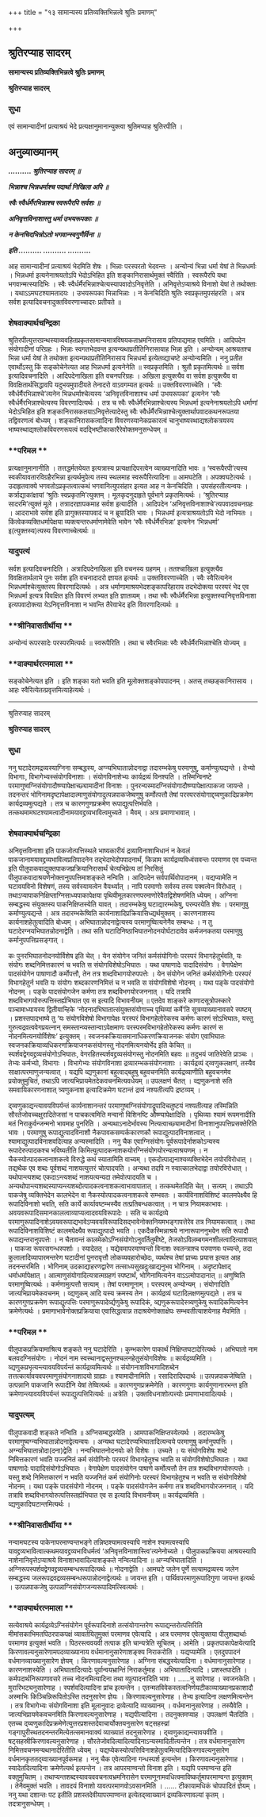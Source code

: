 +++
title = "१३ सामान्यस्य प्रतिव्यक्तिभिन्नत्वे श्रुतिः प्रमाणम्"

+++


## श्रुतिरप्याह सादरम्

**सामान्यस्य प्रतिव्यक्तिभिन्नत्वे श्रुतिः प्रमाणम्**

**श्रुतिरप्याह सादरम्**

### **सुधा**

एवं सामान्यादीनां प्रत्याश्रयं भेदे प्रत्यक्षानुमानान्युक्त्वा श्रुतिमप्याह श्रुतिरपीति ।

## **अनुव्याख्यानम्**

***.......... श्रुतिरप्याह सादरम् ॥***

***भिन्नाश्च भिन्नधर्माश्च पदार्था निखिला अपि ॥***

***स्वैः स्वैर्धर्मैरभिन्नाश्च स्वरूपैरपि सर्वशः ॥***

***अनिवृत्तविनाशास्तु धर्मा उभयरूपकाः ॥***

***न केनचिदभिन्नोऽतो भगवान्स्वगुणैर्विना ॥***

***इति .......... .......... ..........***

आह सामान्यादीनां प्रत्याश्रयं भेदमिति शेषः । भिन्नाः परस्परतो भेदवन्तः । अन्योन्यं भिन्ना धर्मा येषां ते भिन्नधर्माः । भिन्नधर्मा इत्यनेनाश्रयतोऽपि भेदोऽभिहित इति शङ्कानिरासार्थमुक्तं स्वैरिति । स्वरूपैरपि यथा भगवान्मत्स्यादिभिः । स्वैः स्वैर्धर्मैरभिन्नाश्चेत्यस्यापवादोऽनिवृत्तेति । अनिवृत्तेऽप्याश्रये विनाशो येषां ते तथोक्ताः । यथाऽऽमघटश्यामतादयः । उभयरूपका भिन्नाभिन्नाः । न केनचिदिति श्रुतिः स्वप्रकृतमुपसंहरति । अत्र सर्वश इत्यादिवचनादुक्तविवरणाच्चादरः प्रतीयते ॥

### **शेषवाक्यार्थचन्द्रिका**

श्रुतिरपीत्युत्तरग्रन्थस्याव्यवहितप्रकृतसामान्यमात्रविषयकताभ्रमनिरासाय प्रतिपाद्यमाह एवमिति । आदिपदेन संयोगादीनां परिग्रहः । भिन्नाः स्वगतभेदवन्त इत्यन्यथाप्रतीतिनिरासायाह भिन्ना इति । अन्योन्यम् आश्रयतश्च भिन्ना धर्मा येषां ते तथोक्ता इत्यन्यथाप्रतीतिनिरासाय भिन्नधर्मा इत्येतव्द्याचष्टे अन्योन्यमिति । ननु प्रतीत एवार्थोऽस्तु किं सङ्कोचेनेत्यत आह भिन्नधर्मा इत्यनेनेति ॥ स्वप्रकृतमिति । श्रुतौ प्रकृतमित्यर्थः ॥ सर्वश इत्यादिवचनादिति । आदिपदेनाखिला इति वचनपरिग्रहः । अखिला इत्युक्त्यैव वा सर्वश इत्युक्त्यैव वा विवक्षितार्थसिद्धावपि यदुभयमुपादीयते तेनादरो वाऽवगम्यत इत्यर्थः ॥ उक्तविवरणाच्चेति । ‘स्वैः स्वैर्धर्मैरभिन्नाश्चे’त्यनेन भिन्नधर्माश्चेत्यस्य ‘अनिवृत्तविनाशाश्च धर्मा उभयरूपका’ इत्यनेन ‘स्वैः स्वैर्धर्मैरभिन्नाश्चेत्यस्य विवरणादित्यर्थः । तत्र च स्वैः स्वैर्धर्मैरभिन्नाश्चेत्यस्य भिन्नधर्मा इत्यनेनाश्रयतोऽपि धर्माणां भेदोऽभिहित इति शङ्कानिरासकतयाऽनिवृत्तेत्यादेस्तु स्वैः स्वैर्धर्मैरभिन्नाश्चेत्युक्तार्थापवादकथनरूपतया तद्विवरणत्वं बोध्यम् । शङ्कानिरासकत्वादिना विवरणस्यानेकप्रकारत्वं चानुभाष्यस्थाद्यश्लोकत्रयस्य भाष्यस्थाद्यश्लोकविवरणरूपत्वं वदद्भिष्टीकाकारैरेवोक्तमनुसन्धेयम् ॥

### **परिमल **

प्रत्यक्षानुमानानीति । तत्तद्धर्मतयेयत इत्यत्रास्य प्रत्यक्षादिपरत्वेन व्याख्यानादिति भावः ॥ ‘स्वरूपैरपी’त्यस्य स्वकीयावतारविग्रहैरभिन्ना इत्यर्थमुपेत्य तस्य स्थलमाह स्वरूपैरित्यादिना ॥ आमघटेति । अपक्वघटेत्यर्थः । उदाहृतवाक्ये भगवतोऽप्रकृतत्वात्कथं भगवानित्युपसंहार इत्यत आह न केनचिदिति । उपसंहरतीत्यन्वयः । कर्त्राद्याकांक्षायां ‘श्रुतिः स्वप्रकृतमि’त्युक्तम् । मूलकृदनुदाहृते पूर्वभागे प्रकृतमित्यर्थः । ‘श्रुतिरप्याह सादरमि’त्युक्तं मूले । तत्रादरज्ञापकमाह सर्वश इत्यादीति । आदिपदेन ‘अनिवृत्तविनाशाश्चे’त्यपवादवचनग्रहः । आदराभावे सर्वश इति प्रागुक्तस्यापवादं च न ब्रूयादिति भावः । भिन्नधर्मा इत्यत्राश्रयतोऽपि भेदो नाभिमतः । किंत्वेकव्यक्तिधर्मापेक्षया व्यक्त्यन्तरधर्माणामेवेति भावेन ‘स्वैः स्वैर्धर्मैरभिन्ना’ इत्यनेन ‘भिन्नधर्मा’ इ(त्युक्तस्य)त्यस्य विवरणाच्चेत्यर्थः ॥

### **यादुपत्यं**

सर्वश इत्यादिवचनादिति । अत्रादिपदेनाखिला इति वचनस्य ग्रहणम् । ततश्चाखिला इत्युक्त्यैव विवक्षितार्थलाभे पुनः सर्वश इति वचनादादरो ज्ञायत इत्यर्थः ॥ उक्तविवरणाच्चेति । स्वैः स्वैरित्यनेन भिन्नधर्माश्चेत्युक्तस्य विवरणादित्यर्थः । अत्र धर्माणामाश्रयभेदशङ्कापरिहाराय तदभेदोक्त्या परस्परं भेद एव भिन्नधर्मा इत्यत्र विवक्षित इति विवरणं लभ्यत इति ज्ञातव्यम् । तथा स्वैः स्वैर्धर्मैरभिन्ना इत्युक्तस्यानिवृत्तविनाशा इत्यपवादोक्त्या येऽनिवृत्तविनाशा न भवन्ति तैरेवाभेद इति विवरणादित्यर्थः ॥

### **श्रीनिवासतीर्थीया **

अन्योन्यं रूपरसादेः परस्परमित्यर्थः ॥ स्वरूपैरिति । तथा च स्वैरभिन्नाः स्वैः स्वैर्धर्मैरभिन्नाश्चेति योज्यम् ॥

### **वाक्यार्थरत्नमाला **

सङ्कोचेनेत्यत इति । इति शङ्का यतो भवति इति मूलोक्तशङ्कोपपादनम् । अतस् तच्छङ्कानिरासाय । आहः स्वैरित्येतत्प्रवृत्तमित्याहेत्यर्थः ।

------------------------------------------------------------------------

श्रुतिरप्याह सादरम्

**श्रुतिरप्याह सादरम्**

### **सुधा**

ननु घटादेरामद्रव्यस्याग्निना सम्बद्धस्य, अग्न्यभिघातान्नोदनाद्वा तदारम्भकेषु परमाणुषु, कर्माण्युत्पद्यन्ते । तेभ्यो विभागाः, विभागेभ्यस्संयोगविनाशाः । संयोगविनाशेभ्यः कार्यद्रव्यं विनश्यति । तस्मिन्विनष्टे परमाणुष्वग्निसंयोगादौष्ण्यापेक्षाच्छ्यामादीनां विनाशः । पुनरन्यस्मादग्निसंयोगादौष्ण्यापेक्षात्पाकजा जायन्ते । तदनन्तरं भोगिनामदृष्टापेक्षादात्माणुसंयोगादुत्पन्नपाकजेष्वणुषु कर्मोत्पत्तौ तेषां परस्परसंयोगाद्द्य्वणुकादिप्रक्रमेण कार्यद्रव्यमुत्पद्यते । तत्र च कारणगुणप्रक्रमेण रूपाद्युत्पत्तिर्भवति । तत्कथमामघटश्यामत्वादीनामयावद्द्रव्यभावित्वमुच्यते । मैवम् । अत्र प्रमाणाभावात् ।

### **शेषवाक्यार्थचन्द्रिका**

अनिवृत्तविनाशा इति पाकजोत्पत्तिस्थले भाष्यकारीयं द्रव्याविनाशाभिधानं न केवलं पाकजानामयावद्द्रव्यभावित्वप्रतिपादनेन तद्भेदाभेदोपपादनार्थं, किन्नाम कार्यद्रव्यविध्वंसवन्तः परमाणव एव पच्यन्त इति पीलुपाकवाद्युक्तपाकजप्रक्रियानिरासार्थं चेत्यभिप्रेत्य तां निरसितुं पीलुपाकवादाश्रयणेनोक्तानुपपत्तिमाशङ्कते नन्विति । आदिपदेन सर्वपार्थिवोपादानम् । यद्यप्यामेति न घटावयविनो विशेषणं, तस्य सर्वस्यामत्वेन वैयर्थ्यात् । नापि परमाणोः सर्वस्य तस्य पक्वत्वेन विरोधात् । तथाऽप्यापाकनिक्षिप्ताग्निसाध्यपाकापेक्षया पृथिवीमूलकारणपरमाणोरेवैतद्विशेषणमिति ध्येयम् । अग्निना सम्बद्धस्य संयुक्तस्य पाकनिक्षिप्तस्येति यावत् । तदारम्भकेषु घटाद्यारम्भकेषु, परम्परयेति शेषः । परमाणुषु कर्माण्युत्पद्यन्ते । अत्र तदारम्भकेष्विति कार्यनाशादिप्रक्रियासिध्द्यर्थमुक्तम् । कारणनाशस्य कार्यनाशहेतुत्वादिति बोध्यम् । अभिघातान्नोदनाद्वेत्यस्य परमाणुष्वित्यनेनैव सम्बन्धः । न तु घटादेरग्नयभिघातन्नोदनाद्वेति । तथा सति घटादिनिष्ठाभिघातनोदनयोर्घटादावेव कर्मजनकतया परमाणुषु कर्मानुपपत्तिप्रसङ्गात् ।

कः पुनरभिघातनोदनयोर्विशेष इति चेत् । येन संयोगेन जनितं कर्मसंयोगिनोः परस्परं विभागहेतुर्भवति, यः संयोगः शब्दनिमित्तकारणं च भवति स संयोगविशेषोऽभिघातः । यथा पाषाणादेः पादादिसंयोगः । वेगापेक्षेण पादसंयोगेन पाषाणादौ कर्मोपत्तौ, तेन तत्र शब्दविभागयोरुपपत्तेः । येन संयोगेन जनितं कर्मसंयोगिनोः परस्परं विभागहेतुर्न भवति यः संयोगः शब्दकारणनिमित्तं च न भवति स संयोगविशेषो नोदनम् । यथा पङ्के पादसंयोगो नोदनम् । पङ्के पादसंयोगजेन कर्मणा तत्र शब्दविभगयोरजननात् । यदि तत्रापि शब्दविभागयोरुत्पत्तिस्तर्ह्यभिघात एव स इत्यादि विभावनीयम् ॥ एतदेव शाङ्करे काणादसूत्रोपस्कारे पञ्चामाध्यायस्य द्वितीयान्हिके ‘नोदनादभिघातात्संयुक्तसंयोगाच्च पृथिव्यां कर्मे’ति सूत्रव्याख्यानावसरे स्पष्टम् । प्रशस्तपादभाष्ये तु ‘यः संयोगविशेषो विभागापेक्षः परस्परं विभागहेतोरेकस्य कर्मणः कारणं सोऽभिघातः, यस्तु गुरुत्वद्रवत्ववेगप्रयत्नान् समस्तान्व्यस्तान्वाऽपेक्षमाणः परस्परमविभागहेतोरेकस्य कर्मणः कारणं स नोदनमित्यनयोर्विशेषः’ इत्युक्तम् । स्वजनकक्रियासमानाधिकरणक्रियाजनकः संयोग एवाभिघातः स्वजनकक्रियाव्यधिकरणक्रियाजनकसंयोगस्तु नोदनमित्यनयोर्भेद इति केचित् ॥ स्पर्शवद्वेगवद्द्रव्यसंयोगोऽभिघातः, वेगरहितस्पर्शवद्द्रव्यसंयोगस्तु नोदनमिति बहवः ॥ तदुभयं जातिरेवेति प्राञ्चः । तेभ्यः कर्मभ्यो, विभागाः । विभागेभ्यः संयोगविनाशा द्रव्यारम्भकसंयोगनाशाः । कार्यद्रव्यं द्य्वणुकलक्षणं, तस्यैव साक्षात्परमाणुजन्यत्वात् । यद्यपि व्द्यणुकानां बहुत्वाद्बहुषु बहुवचनमिति कार्यद्रव्याणीति बहुवचनमेव प्रयोक्तुमुचितं, तथाऽपि जात्यभिप्रायमेतदेकवचनमित्यवधेयम् ॥ उपलक्षणं चैतत् । व्द्यणुकनाशे सति समवायिकारणनाशात् त्र्यणुकनाश इत्यादिक्रमेण घटान्तं द्रव्यं नश्यतीत्यपि द्रष्टव्यम् ।

द्य्वणुकाद्यन्त्यावयविपर्यन्तं कार्यनाशानन्तरं परमाणुष्वग्निसंयोगाद्रूपादिचतुष्टयं नश्यतीत्याह तस्मिन्निति सौरतेजोवच्चक्षुरादितेजसां न पाचकत्वमिति मन्वानो विशिनष्टि औष्ण्यापेक्षादिति । पृथिव्याः श्यामं रूपमनादीति मतं निराकुर्वन्जन्मनो भावमाह पुनरिति । अन्यथाऽनादेर्भावस्य नित्यत्वाच्छ्यामादीनां विनाशानुपपत्तिप्रसक्तेरिति भावः । परमाणुषु रूपाद्युत्पादविनाशौ नैकपावकसम्पर्ककारणकौ रूपाद्युत्पादविनाशत्वात् । श्यामाद्युत्पादविनाशवदित्याह अन्यस्मादिति । ननु चैक एवाग्निसंयोगः पूर्वरूपादेर्नाशकोऽन्यस्य रूपादेरुत्पादकश्च भविष्यतीति किमित्युत्पादकनाशकयोरग्निसंयोगयोरन्यत्वाश्रयणम् । न चैकस्योत्पादकत्वनाशकत्वे विरुद्धे कथं स्यातामिति वाच्यम् । एकदोत्पाद्यनाश्यव्यक्तिभेदेन तयोरविरोधात् । तद्यथैक एव शब्दः पूर्वशब्दं नाशयत्युत्तरं चोत्पादयति । अन्यथा तदपि न स्यात्कालभेदाद्वा तयोरविरोधात् । यथोपान्त्यशब्द एकदाऽन्त्यशब्दं नाशयत्यन्यदा तमेवोत्पादयति च । अन्यथोपान्त्यशब्दस्याप्यन्त्यशब्दोत्पादकत्वनाशकत्वाभावापातात् । तत्कथमेतदिति चेत् । सत्यम् । तथाऽपि पाकजेषु व्यक्तिभेदेन कालभेदेन वा नैकस्योत्पादकत्वनाशकत्वे सम्भवतः । कार्यविनाशविशिष्टं कालमपेक्ष्यैव हि रूपादिविनाशो भवति, सति कार्ये कार्यावष्टम्भस्यैव तत्प्रतिबन्धकत्वात् । न चात्र नियामकाभावः । अवयवरूपादिसमानकालत्वाव्याप्यत्वादवयविरूपादेः । सति च कार्यद्रव्ये परमाणुरूपादिनाशेऽवयवरूपाद्यभावेऽप्यवयविरूपादिसद्भावेनोक्तनियमभङ्गापत्तेरेव तत्र नियामकत्वात् । तथा रूपादिविनाशविशिष्टं कालमपेक्ष्यैव रूपाद्युत्पादो भवति । एकदैकस्मिन्नाश्रये नानारूपाननुभवेन सति रूपादौ रूपाद्यन्तरानुपपत्तेः । न चैतावन्तं कालमेकोऽग्निसंयोगोऽनुवर्तितुमीष्टे, तेजसोऽविलम्बगमनशीलत्वादित्याशयात् । पाकजा रूपरसगन्धस्पर्शाः । स्यादेतत् । यद्येवमापरमाण्वन्तो विनाशः स्वतन्त्राश्च परमाणवः पच्यन्ते, तदा कुलालादिव्यापारमन्तरेण घटादीनां पुनरावृत्तौ लोकव्यवहारोच्छेदः, व्यर्थश्च तेषां प्राच्यः प्रयास इत्यत आह तदनन्तरमिति । भोगिनाम् उदकाद्याहरणद्वारेण तत्साध्यसुखदुःखाद्यनुभव भोगिनाम् । अदृष्टापेक्षाद् धर्माधर्मापेक्षात् । आत्माणुसंयोगादित्यत्रात्मग्रहणं स्पष्टार्थं, भोगिनामित्यनेन वाऽऽत्मोपादानात् ॥ अणुष्विति परमाणुष्वित्यर्थः । कर्मणामुत्पत्तौ सत्याम् । तेषां परमाणूनाम् । परस्परम् अन्योन्यम् । संयोगादिति जात्यभिप्रायमेकवचनम् । व्द्यणुकम् आदि यस्य क्रमस्य तेन । कार्यद्रव्यं घटादिलक्षणमुत्पद्यते । तत्र च कारणगुणप्रक्रमेण रूपाद्युत्पत्तिः परमाणुरूपादेर्व्द्यणुकेषु रूपादिकं, व्द्यणुकरूपादेस्त्र्यणुकेषु रूपादिकमित्यनेन क्रमेणेत्यर्थः । प्रमाणाभावेनोक्तप्रक्रियाया एवासिद्धत्वान्न तदाश्रयेणोक्ताक्षेपः सम्भवतीत्याशयेनाह मैवमिति ।

### **परिमल **

पीलुपाकप्रक्रियामाश्रित्य शङ्कते ननु घटादेरिति । कुम्भकारेण पाकार्थं निक्षिप्तघटादेरित्यर्थः । अभिघातो नाम बलवदग्निसंयोगः । नोदनं नाम स्वस्थानाद्वस्तुनश्चलनहेतुसंयोगविशेषः ॥ कार्यद्रव्यमिति । व्द्यणुकप्रभृत्यन्त्यावयविपर्यन्तं कार्यद्रव्यमित्यर्थः ॥ संयोगनाशविभागादिशब्देन तत्तत्कार्यावयवपरमाणुसंयोगनाशादयो ग्राह्याः ॥ श्यामादीनामिति । रसादिरादिपदार्थः ॥ उत्पन्नपाकजेष्विति । उत्पन्नानि पाकजानि रूपादीनि येषां तेष्वित्यर्थः ॥ कारणगुणप्रक्रमेणेति । कारणगुणाः कार्यगुणानारभन्त इति क्रमेणान्त्यावयविपर्यन्तं रूपाद्युत्पत्तिरित्यर्थः ॥ अत्रेति । उक्तविधनाशोत्पत्त्योः प्रमाणाभावादित्यर्थः ।

### **यादुपत्यम्**

पीलुपाकवादी शङ्कते नन्विति ॥ अग्निसम्बद्धस्येति । आमपाकनिक्षिप्तस्येत्यर्थः । तदारम्भकेषु परमाणुष्वग्न्यभिघातान्नोदनाद्वेत्यन्वयः । अन्यथा घटादेरप्यभिघातादित्यन्वये परमाणुषु कर्मानुपपत्तिः । अग्न्यभिघातान्नोदा(दना)द्वेति । नन्वभिघातनोदनयोः को विशेषः । उच्यते । यः संयोगविशेषः शब्दे निमित्तकारणं भवति यज्जनितं कर्म संयोगिनोः परस्परं विभागहेतुश्च भवति स संयोगविशेषोऽभिघातः । यथा पाषाणादेः पादादिसंयोगोऽभिघातः । वेगापेक्षेण पादसंयोगेन पाषाणे कर्मोत्पत्तौ तेन तत्र शब्दविभागयोरुत्पत्तेः । यस्तु शब्दे निमित्तकारणं न भवति यज्जनितं कर्म संयोगिनोः परस्परं विभागहेतुश्च न भवति स संयोगविशेषो नोदनम् । यथा पङ्के पादसंयोगो नोदनम् । पङ्के पादसंयोगजेन कर्मणा तत्र शब्दविभागयोरजननात् । यदि तत्रापि शब्दविभागयोरुत्पत्तिस्तर्ह्यभिघात एव स इत्यादि विभावनीयम् ॥ कार्यद्रव्यमिति । व्द्यणुकादिघटान्तमित्यर्थः ।

### **श्रीनिवासतीर्थीया **

नन्वामघटस्य पाकेनापरमाण्वन्तभङ्गे तन्निष्ठश्यामत्वस्यापि नाशेन श्यामत्वस्यापि यावद्द्रव्यभावित्वात्कथमयावद्द्रव्यभाविधर्मत्वं ‘अनिवृत्तविनाशास्त्वि’त्यनेनोच्यते । पीलुपाकप्रक्रियया आश्रयस्यापि नाशेनानिवृत्तेऽप्याश्रये विनाशाभावादित्याशङ्कते नन्वित्यादिना ॥ अग्न्यभिघातादिति । अग्निरूपस्पर्शवद्वेगवद्द्रव्यसम्बन्धरूपादित्यर्थः ॥ नोदनाद्वेति । आमघटे जलेन पूर्णे सत्यामद्रव्यस्य जलेन सम्बद्धस्य जलरूपद्रवद्रव्यसम्बन्धरूपान्नोदनाद्वेत्यर्थः ॥ जायन्त इति । पार्थिवपरमाणुरूपादिगुणा जायन्त इत्यर्थः । उत्पन्नपाकजेषु उत्पन्नाग्निसंयोगजन्यरूपादिमत्स्वित्यर्थः ।

### **वाक्यार्थरत्नमाला **

सत्येवाश्रये कार्यद्रव्येऽग्निसंयोगेन पूर्वरूपादिनाशे तत्संयोगान्तरेण रूपाद्यन्तरोत्पत्तिरिति मीमांसकाभिमतपिठरपाकपक्षं व्यावर्तयितुमुक्तं परमाणव एवेत्यादि । अत्र परमाणव एवेत्युक्तया पीलुशब्दार्थाः परमाणव इत्युक्तं भवति । पिठरस्त्ववयवी तत्पाक इति चान्यत्रेति सूचितम् । आमेति । प्रकृतपाकापेक्षयेत्यादि किरणावल्यनुसारेणामपदव्याख्यानाय वर्धमानानुसारेणाशङ्क्य निराकरोति । यद्यप्यामेति । एतदुपपादनं वर्धमानव्याख्यानुसारेण ज्ञेयम् । किरणावल्यनुसारेणाह । अग्निना संबद्धस्येत्यादिना । वर्धमानानुसारेणाह । कारणनाशस्येति । अभिघातादित्यादेः पूर्वान्वयभ्रान्तिं निराकर्तुमाह । अभिघातादित्यादि । प्रशस्तपादेति । कर्मपदार्थनिरूपणावसरे तच्च नोदनमित्यादिना तथा व्युत्पादनादिति भावः । ......नु सारेणाह । स्वजनकेति । मुरारिभट्यनुसारेणाह । स्पर्शवदित्यादिना प्रांच इत्यन्तेन । एतन्मतविवेकस्तत्वनिर्णयटीकाव्याख्यानप्रकाशादौ अस्माभिः किञ्चिन्निरूपितोऽस्ति तदनुसारेण ज्ञेयः । किरणावल्यनुसारेणाह । तेभ्य इत्यादिना लक्षणमित्यन्तेन । तत्र विभागेभ्यः संयोगविनाशा इति मूलानुवादः द्रव्येत्यादि व्याख्यानम् । वर्धमानानुसारेणाह । तस्यैवेति । जात्यभिप्रायमेकवचनमिति किरणावल्यनुसारेणाह । यद्यपीत्यादिना । तदनुक्तमप्याह । उपलक्षणं चैतदिति । एतच्च द्य्वणुकादिप्रक्रमेणेत्युत्तरप्रशस्तदेवाचार्योक्तयनुसारेण षट्सहस्य्रां गङ्गापुरीस्थतदनन्तरमित्येतत्समानवाक्यं व्याख्यातं तदनुसारेणाह । द्य्वणुकाद्यन्त्यावयवीति । षट्सहस्रीकिरणावल्यनुसारेणाह । सौरतेजोवदित्यादित्यादिनाऽन्यस्मादितीत्यन्तेन । तत्र वर्धमानानुसारेण निमित्तवचनमन्यथानादेरितीति ध्येयम् । यद्यप्येकस्योत्पत्तिविनाशहेतुत्वमित्यादिकिरणावल्यनुसारेण वर्धमानकृततद्य्वाख्यानपूर्वकमाह । ननु चैक एवेत्यादिना गन्धस्पर्श इत्यन्तेन । किरणावल्यनुसारेणाह । स्यादेतदित्यादिना क्रमेणेत्यर्थ इत्यन्तेन । तत्र आपरमाण्वन्तो विनाश इति । यद्यपि परमाण्वन्त इति वक्तुमुचितम् । तथाप्यन्तशब्दस्यावयववचनत्वभ्रमनिरासेन परमाणूनामवधित्वमाविष्कर्तुमापरमाण्वन्त इत्युक्तम् । तेनैवमुक्तं भवति । तावदयं विनाशो यावत्परमाणवोऽवसानमिति । ...... टीकायामधिकं चोपपादितं ज्ञेयम् । ननु यथा दशान्तः पट इतीति प्रशस्तदेवीयापरमाण्वन्त इत्येतद्य्वाख्यानं द्रव्यकिरणावल्यां कृतम् । तदत्रानुसन्धेयम् ।

